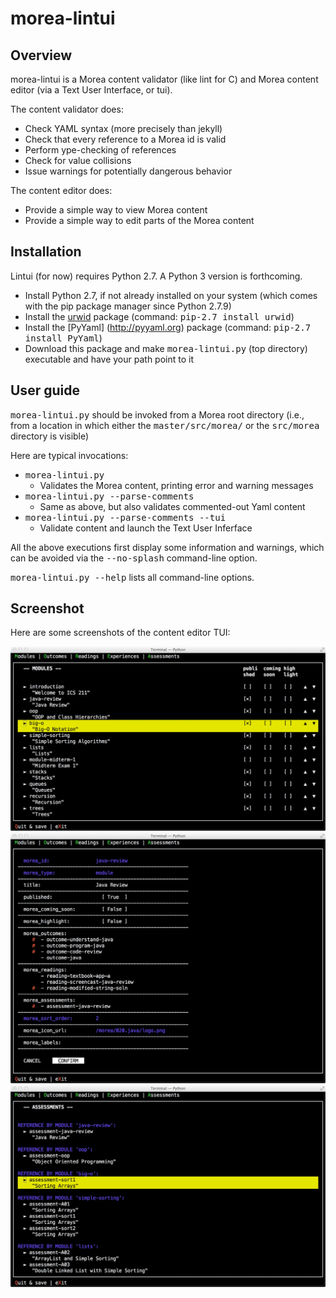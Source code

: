 # morea-lintui

## Overview

morea-lintui is a Morea content validator (like lint for C) and Morea content editor (via a Text User Interface, or tui).

The content validator does:

  - Check YAML syntax (more precisely than jekyll)
  - Check that every reference to a Morea id is valid
  - Perform ype-checking of references
  - Check for value collisions
  - Issue warnings for potentially dangerous behavior
  

The content editor does:

  - Provide a simple way to view Morea content
  - Provide a simple way to edit parts of the Morea content


## Installation

Lintui (for now) requires Python 2.7.  A Python 3 version is forthcoming.

  - Install Python 2.7, if not already installed on your system (which comes with the pip package manager since Python 2.7.9)
  - Install the [urwid](http://urwid.org) package (command: <tt>pip-2.7 install urwid</tt>)
  - Install the [PyYaml] (http://pyyaml.org) package (command: <tt>pip-2.7 install PyYaml</tt>)
  - Download this package and make <tt>morea-lintui.py</tt> (top directory) executable and have your path point to it
  
## User guide

<tt>morea-lintui.py</tt> should be invoked from a Morea root directory (i.e., from a location in which either 
    the <tt>master/src/morea/</tt> or the <tt>src/morea</tt> directory is visible)
    
Here are typical invocations:

  - <tt>morea-lintui.py</tt>
    - Validates the Morea content, printing error and warning messages
  - <tt>morea-lintui.py --parse-comments</tt>
    - Same as above, but also validates commented-out Yaml content
  - <tt>morea-lintui.py --parse-comments --tui</tt>
    - Validate content and launch the Text User Inferface

All the above executions first display some information and warnings, which can be avoided via the <tt>--no-splash</tt> command-line option.

<tt>morea-lintui.py --help</tt> lists all command-line options. 
  

## Screenshot

Here are some screenshots of the content editor TUI:

<img src="https://github.com/morea-framework/morea-lintui/blob/master/docs/screenshot1.jpg">

<img src="https://github.com/morea-framework/morea-lintui/blob/master/docs/screenshot2.jpg">

<img src="https://github.com/morea-framework/morea-lintui/blob/master/docs/screenshot3.jpg">